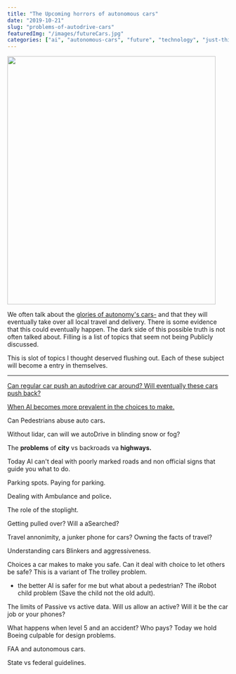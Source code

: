 ```yaml
---
title: "The Upcoming horrors of autonomous cars"
date: "2019-10-21"
slug: "problems-of-autodrive-cars"
featuredImg: "/images/futureCars.jpg"
categories: ["ai", "autonomous-cars", "future", "technology", "just-thinking"]
---
```


<img src="https://ybotman.com/wp-content/uploads/img_0988-1.jpg" class="size-full wp-image-1015" width="474" height="564">

We often talk about the <a href="https://ybotman.com/upcoming-glories-of-autonomous-driving/">glories of autonomy's cars-</a> and that they will eventually take over all local travel and delivery. There is some evidence that this could eventually happen. The dark side of this possible truth is not often talked about. Filling is a list of topics that seem not being Publicly discussed.

This is slot of topics I thought deserved flushing out. Each of these subject will become a entry in themselves.

<hr>

<a href="https://ybotman.com/can-a-regular-car-abuse-an-fully-autonomous-car/">Can regular car push an autodrive car around? Will eventually these cars push back?</a>

<a href="https://ybotman.com/autonomous-cars-the-ai-will-make-horrible-choices/">When AI becomes more prevalent in the choices to make.</a>

Can Pedestrians abuse auto cars<strong>.</strong>

Without lidar, can will we autoDrive in blinding snow or fog?

The <strong>problems</strong> of <strong>city</strong> vs backroads va <strong>highways.</strong>

Today AI can't deal with poorly marked roads and non official signs that guide you what to do.

Parking spots. Paying for parking.

Dealing with Ambulance and police<strong>.</strong>

The role of the stoplight.

Getting pulled over? Will a aSearched?

Travel annonimity, a junker phone for cars? Owning the facts of travel?

Understanding cars Blinkers and aggressiveness.

Choices a car makes to make you safe. Can it deal with choice to let others be safe? This is a variant of The trolley problem.

- the better AI is safer for me but what about a pedestrian? The iRobot child problem (Save the child not the old adult).

The limits of Passive vs active data. Will us allow an active? Will it be the car job or your phones?

What happens when level 5 and an accident? Who pays? Today we hold Boeing culpable for design problems.

FAA and autonomous cars.

State vs federal guidelines.
